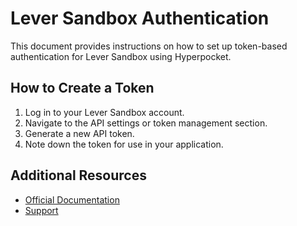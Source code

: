 # Lever Sandbox Authentication

This document provides instructions on how to set up token-based authentication for Lever Sandbox using Hyperpocket.

## How to Create a Token

1. Log in to your Lever Sandbox account.
2. Navigate to the API settings or token management section.
3. Generate a new API token.
4. Note down the token for use in your application.

## Additional Resources

- [Official Documentation](https://help.lever.co/hc/en-us/articles/360002002128-API-Overview)
- [Support](https://help.lever.co) 